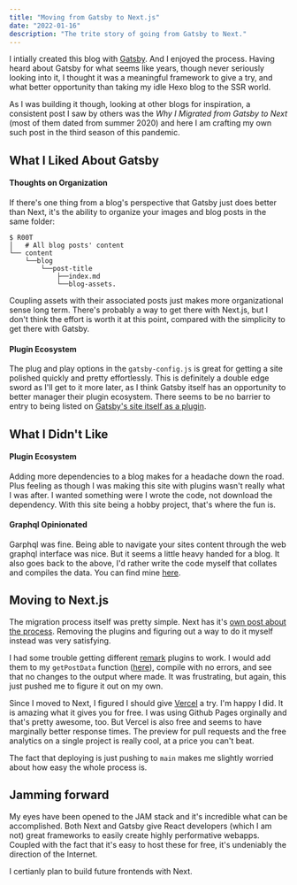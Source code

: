 ```yaml
---
title: "Moving from Gatsby to Next.js"
date: "2022-01-16"
description: "The trite story of going from Gatsby to Next."
---
```


I intially created this blog with [Gatsby](https://www.gatsbyjs.com/). And I enjoyed the process. Having heard about Gatsby for what seems like years, though never seriously looking into it, I thought it was a meaningful framework to give a try, and what better opportunity than taking my idle Hexo blog to the SSR world.

As I was building it though, looking at other blogs for inspiration, a consistent post I saw by others was the *Why I Migrated from Gatsby to Next* (most of them dated from summer 2020) and here I am crafting my own such post in the third season of this pandemic.

## What I Liked About Gatsby
#### Thoughts on Organization
If there's one thing from a blog's perspective that Gatsby just does better than Next, it's the ability to organize your images and blog posts in the same folder:
```
$ R00T
│   # All blog posts' content
└── content
    └──blog
        └──post-title
            ├──index.md
            └──blog-assets.
```

Coupling assets with their associated posts just makes more organizational sense long term. There's probably a way to get there with Next.js, but I don't think the effort is worth it at this point, compared with the simplicity to get there with Gatsby.

#### Plugin Ecosystem
The plug and play options in the ```gatsby-config.js``` is great for getting a site polished quickly and pretty effortlessly. This is definitely a double edge sword as I'll get to it more later, as I think Gatsby itself has an opportunity to better manager their plugin ecosystem. There seems to be no barrier to entry to being listed on [Gatsby's site itself as a plugin](https://www.gatsbyjs.com/plugins).  

## What I Didn't Like
#### Plugin Ecosystem
Adding more dependencies to a blog makes for a headache down the road. Plus feeling as though I was making this site with plugins wasn't really what I was after. I wanted something were I wrote the code, not download the dependency. With this site being a hobby project, that's where the fun is.

#### Graphql Opinionated
Garphql was fine. Being able to navigate your sites content through the web graphql interface was nice. But it seems a little heavy handed for a blog. It also goes back to the above, I'd rather write the code myself that collates and compiles the data. You can find mine [here](https://github.com/Austionian/blog.r00ks/blob/main/lib/blog.ts). 

## Moving to Next.js
The migration process itself was pretty simple. Next has it's [own post about the process](https://nextjs.org/docs/migrating/from-gatsby). Removing the plugins and figuring out a way to do it myself instead was very satisfying.

I had some trouble getting different [remark](https://github.com/remarkjs/remark) plugins to work. I would add them to my ```getPostData``` function ([here](https://github.com/Austionian/blog.r00ks/blob/main/lib/blog.ts)), compile with no errors, and see that no changes to the output where made. It was frustrating, but again, this just pushed me to figure it out on my own. 

Since I moved to Next, I figured I should give [Vercel](https://vercel.com/) a try. I'm happy I did. It is amazing what it gives you for free. I was using Github Pages orginally and that's pretty awesome, too. But Vercel is also free and seems to have marginally better response times. The preview for pull requests and the free analytics on a single project is really cool, at a price you can't beat.

The fact that deploying is just pushing to ```main``` makes me slightly worried about how easy the whole process is.

## Jamming forward
My eyes have been opened to the JAM stack and it's incredible what can be accomplished. Both Next and Gatsby give React developers (which I am not) great frameworks to easily create highly performative webapps. Coupled with the fact that it's easy to host these for free, it's undeniably the direction of the Internet.

I certianly plan to build future frontends with Next.